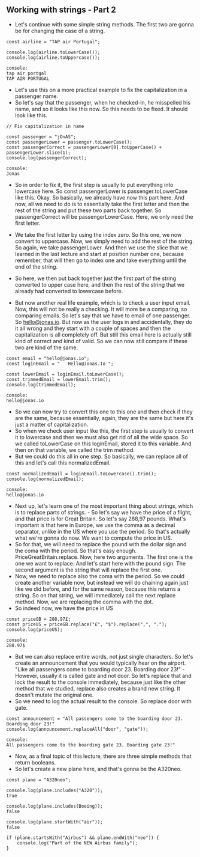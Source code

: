 ## Working with strings - Part 2

- Let's continue with some simple string methods. The first two are gonna be for changing the case of a string.
```
const airline = "TAP air Portugal";

console.log(airline.toLowerCase());
console.log(airline.toUppercase());

console:
tap air portgal
TAP AIR PORTUGAL
```
- Let's use this on a more practical example to fix the capitalization in a passenger name. 
- So let's say that the passenger, when he checked-in, he misspelled his name, and so it looks like this now. So this needs to be fixed. It should look like this.
```
// Fix capitalization in name

const passenger = "jOnAS";
const passengerLower = passenger.toLowerCase();
const passengerCorrect = passengerLower[0].toUpperCase() + passengerLower.slice(1);
console.log(passengerCorrect);

console:
Jonas
```
- So in order to fix it, the first step is usually to put everything into lowercase here. So const passengerLower is passenger.toLowerCase like this. Okay. So basically, we already have now this part here. And now, all we need to do is to essentially take the first letter and then the rest of the string and put these two parts back together. So passengerCorrect will be passengerLowerCase. Here, we only need the first letter. 
- We take the first letter by using the index zero. So this one, we now convert to uppercase. 
Now, we simply need to add the rest of the string. So again, we take passengerLower. And then we use the slice that we learned in the last lecture and start at position number one, because remember, that will then go to index one and take everything until the end of the string.
- So here, we then put back together just the first part of the string converted to upper case here, and then the rest of the string that we already had converted to lowercase before. 

- But now another real life example, which is to check a user input email. Now, this will not be really a checking. It will more be a comparing, so comparing emails. So let's say that we have to email of one passenger. 
So hello@jonas.io. But now as the user logs in and accidentally, they do it all wrong and they start with a couple of spaces and then the capitalization is all completely off.
But still this email here is actually still kind of correct and kind of valid. So we can now still compare if these two are kind of the same.
```
const email = "hello@jonas.io";
const loginEmail = "   Hello@Jonas.Io ";

const lowerEmail = loginEmail.toLowerCase();
const trimmedEmail = lowerEmail.trim();
console.log(trimmedEmail);

console:
hello@jonas.io
```
- So we can now try to convert this one to this one and then check if they are the same, because essentially, again, they are the same  but here it's just a matter of capitalization.
- So when we check user input like this, the first step is usually to convert it to lowercase and then we must also get rid of all the wide space. 
 So we called toLowerCase on this loginEmail, stored it to this variable. And then on that variable, we called the trim method. 
- But we could do this all in one step. So basically, we can replace all of this and let's call this normalizedEmail.
```
const normalizedEmail = loginEmail.toLowercase().trim();
console.log(normalizedEmail);

console:
hello@jonas.io
```
- Next up, let's learn one of the most important thing about strings, which is to replace parts of strings.  - So let's say we have the price of a flight, and that price is for Great Britain. So let's say 288,97 pounds. 
 What's important is that here in Europe, we use the comma as a decimal separator, unlike in the US where you use the period.  So that's actually what we're gonna do now. We want to compute the price in US. 
- So for that, we will need to replace the pound with the dollar sign and the coma with the period. So that's easy enough. PriceGreatBritain.replace. Now, here two arguments. The first one is the one we want to replace. And let's start here with the pound sign. The second argument is the string that will replace the first one.
- Now, we need to replace also the coma with the period. So we could create another variable now, but instead we will do chaining again just like we did before, and for the same reason, because this returns a string. So on that string, we will immediately call the next replace method. Now, we are replacing the comma with the dot.
- So indeed now, we have the price in US
```
const priceGB = 288,97£;
const priceUS = priceGB.replace("£", "$").replace(",", ".");
console.log(priceUS);

console:
288.97$
```
- But we can also replace entire words, not just single characters. So let's create an announcement that you would typically hear on the airport. "Like all passengers come to boarding door 23. Boarding door 23!" - However, usually it is called gate and not door. So let's replace that and lock the result to the console immediately, because just like the other method that we studied, replace also creates a brand new string. It doesn't mutate the original one. 
- So we need to log the actual result to the console. So replace door with gate.
```
const announcement = "All passengers come to the boarding door 23. Boarding door 23!"
console.log(announcement.replaceAll("door", "gate"));

console:
All passengers come to the boarding gate 23. Boarding gate 23!"
```
 
- Now, as a final topic of this lecture, there are three simple methods that return booleans. 
- So let's create a new plane here, and that's gonna be the A320neo.
```
const plane = "A320neo";

console.log(plane.includes("A320"));
true

console.log(plane.includes(Boeing));
false

console.log(plane.startWith("air"));
false

if (plane.startsWith("Airbus") && plane.endWith("neo")) {
    console.log("Part of the NEW Airbus family");
}
```
 